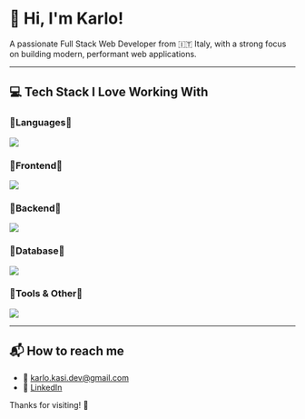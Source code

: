 <h1>👋 Hi, I'm Karlo!</h1>
<p>A passionate Full Stack Web Developer from 🇮🇹 Italy, with a strong focus on building modern, performant web applications.</p>

<hr/>

<h2>💻 Tech Stack I Love Working With</h2>

<h3>🔹Languages🔹</h3>
<p>
  <a href="https://skillicons.dev">
    <img src="https://skillicons.dev/icons?i=js,ts,cs" />
  </a>
</p>
<h3>🔹Frontend🔹</h3>
<p>
  <a href="https://skillicons.dev">
    <img src="https://skillicons.dev/icons?i=react,angular,bootstrap,tailwind" />
  </a>
</p>

<h3>🔹Backend🔹</h3>
<p>
  <a href="https://skillicons.dev">
    <img src="https://skillicons.dev/icons?i=nodejs,express,dotnet" />
  </a>
</p>

<h3>🔹Database🔹</h3>
<p>
  <a href="https://skillicons.dev">
    <img src="https://skillicons.dev/icons?i=mysql,mongodb" />
  </a>
</p>

<h3>🔹Tools & Other🔹</h3>
<p>
  <a href="https://skillicons.dev">
    <img src="https://skillicons.dev/icons?i=visualstudio,vscode,git,docker,postman,vite" />
  </a>
</p>

<hr />

<h2>📬 How to reach me</h2>

<ul>
  <li>
    📧 <a href="mailto:karlo.kasi.dev@gmail.com">karlo.kasi.dev@gmail.com</a>
  </li>
  <li>
    🔗 <a href="https://www.linkedin.com/in/karlo-kasi" target="_blank">LinkedIn</a>
  </li>
</ul>

<p>Thanks for visiting! 🙏</p>
